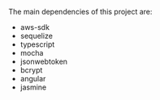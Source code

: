 The main dependencies of this project are:
- aws-sdk
- sequelize
- typescript
- mocha
- jsonwebtoken
- bcrypt
- angular
- jasmine